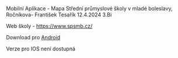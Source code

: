 Mobilní Aplikace - Mapa Střední průmyslové školy v mladé boleslavy, Ročníkova- František Tesařík 12.4.2024 3.Bi

Web školy - https://www.spsmb.cz/

Download pro [Android](https://expo.dev/accounts/gronnix/projects/cotokurvaje/builds/eb257d08-e5f6-4475-bc23-463d7d12f8f3)

Verze pro IOS není dostupná
